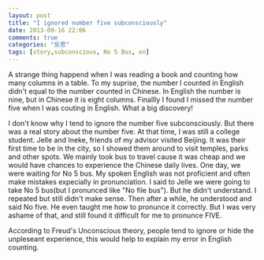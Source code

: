 ```yaml
---
layout: post
title: "I ignored number five subconsciously"
date: 2013-09-16 22:06
comments: true
categories: "反思"
tags: [story,subconscious, No 5 Bus, en]
---
```

A strange thing happend when I was reading a book and counting how many columns in a table. To my suprise, the number I counted in English didn't equal to the number counted in Chinese. In English the number is nine, but in Chinese it is eight columns. Finallly I found I missed the number five when I was couting in English. What a big discovery!  

I don't know why I tend to ignore the number five subconsciously. But there was a real story about the number five. At that time, I was still a college student. Jelle and Ineke, friends of my advisor visited Beijing. It was their first time to be in the city, so I showed them around to visit temples, parks and other spots. We mainly took bus to travel cause it was cheap and we would have chances to experience the Chinese daily lives. One day, we were waiting for No 5 bus. My spoken English was not proficient and often make mistakes expecially in pronunciation. I said to Jelle we were going to take No 5 bus(but I pronunced like "No file bus"). But he didn't understand. I repeated but still didn't make sense. Then after a while, he understood and said No five. He even taught me how to pronunce it correctly. But I was very ashame of that, and still found it difficult for me to pronunce FIVE.  

According to Freud's Unconscious theory, people tend to ignore or hide the unpleseant experience, this would help to explain my error in English counting.  
